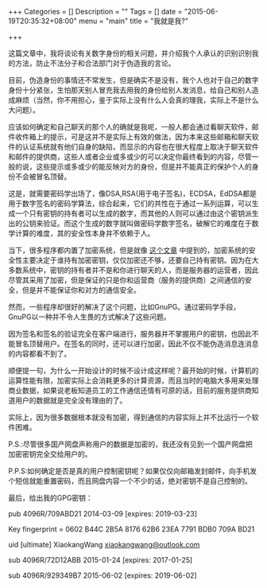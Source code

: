 +++
Categories = []
Description = ""
Tags = []
date = "2015-06-19T20:35:32+08:00"
menu = "main"
title = "我就是我?"

+++

这篇文章中，我将谈论有关数字身份的相关问题，并介绍我个人承认的识别识别我的方法，防止不法分子和合法部门对于伪造我的言论。

目前，伪造身份的事情还不常发生，但是确实不是没有，我个人也对于自己的数字身份十分紧张，生怕那天别人冒充我去用我的身份给别人发消息，给自己和别人造成麻烦（当然，你不用担心，鉴于实际上没有什么人会真的理我，实际上不是什么大问题）。

应该如何确定和自己聊天的那个人的确就是我呢，一般人都会通过看聊天软件，邮件收件箱上的提示，可是这并不是实际上有效的做法，因为本来这些邮箱和聊天软件的认证系统就有他们自身的缺陷，而显示的内容也在很大程度上取决于聊天软件和邮件的提供商，这些人或者企业或多或少的可以决定你最终看到的内容，尽管一般的说，这些提示或多或少的能反映对方的身份，但是并不能真正的保护个人的身份不会被冒名顶替。

这是，就需要密码学出场了，像DSA,RSA(用于电子签名)，ECDSA，EdDSA都是用于数字签名的密码学算法，综合起来，它们的共性在于通过一系列运算，可以生成一个只有密钥的持有者可以生成的数字，而其他的人则可以通过由这个密钥派生出的公钥来验证。而这个生成的数字就叫做密码学数字签名，破解它的难度在于数学计算的难度，其的安全性本身并不依赖于人。

当下，很多程序都内置了加密系统，但是就像 [这个文章](https://technet.microsoft.com/en-us/library/hh278941.aspx) 中提到的，加密系统的安全性主要决定于谁持有加密密钥，仅仅加密还不够，还要自己持有密钥。因为在大多数系统中，密钥的持有者并不是和你进行聊天的人，而是服务器的运营者，因此尽管其采用了加密，但是保证的只是你和运营商（服务的提供商）之间通信的安全，但是并不能保证你和对方的通信安全。

然而，一些程序却很好的解决了这个问题，比如GnuPG。通过密码学手段，GnuPG以一种并不令人生畏的方式解决了这些问题。

因为签名和签名的验证完全在客户端进行，服务器并不掌握用户的密钥，也因此不能冒名顶替用户。在签名的同时，还可以进行加密，因此不仅不能伪造消息连消息的内容都看不到了。

顺便提一句，为什么一开始设计的时候不设计成这样呢？最开始的时候，计算机的运算性能有限，加密实际上会消耗更多的计算资源，而且当时的电脑大多用来处理商业数据，如果说老板知道员工的工作通信还情有可原的话，目前的服务提供商知道用户的数据就是完全没有理由的了。

实际上，因为很多数据根本就没有加密，得到通信的内容实际上并不比运行一个软件困难。

P.S.:尽管很多国产网盘声称用户的数据是加密的，我还没有见到一个国产网盘把加密密钥完全交给用户的。

P.P.S:如何确定是否是真的用户控制密钥呢？如果仅仅向邮箱发封邮件，向手机发个短信就能重置密码，而且网盘内容一个不少的话，绝对密钥不是自己控制的。

最后，给出我的GPG密钥：

pub   4096R/709ABD21 2014-03-09 [expires: 2019-03-23]

Key fingerprint = 0602 B44C 2B5A 8176 62B6  23EA 7791 BDB0 709A BD21

uid       [ultimate] XiaokangWang <xiaokangwang@outlook.com>

sub   4096R/72D12ABB 2015-01-24 [expires: 2017-01-25]

sub   4096R/929349B7 2015-06-02 [expires: 2019-06-02]


